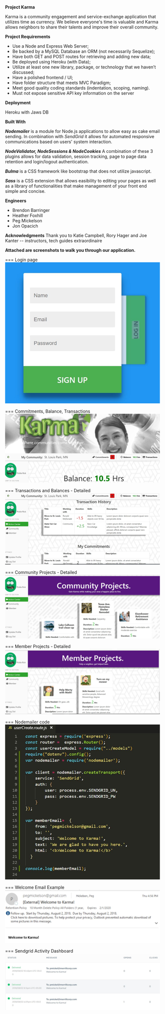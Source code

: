 **Project Karma**

Karma is a community engagement and service-exchange application that utilizes time as currency.  We believe everyone's time is valuable and Karma allows neighbors to share their talents and improve their overall community.

**Project Requirements**

- Use a Node and Express Web Server;
- Be backed by a MySQL Database an ORM (not necessarily Sequelize);
- Have both GET and POST routes for retrieving and adding new data;
- Be deployed using Heroku (with Data);
- Utilize at least one new library, package, or technology that we haven’t discussed;
- Have a polished frontend / UI;
- Have folder structure that meets MVC Paradigm;
- Meet good quality coding standards (indentation, scoping, naming).
- Must not expose sensitive API key information on the server

**Deployment**

Heroku with Jaws DB

**Built With**

***Nodemailer*** is a module for Node.js applications to allow easy as cake email sending. In combination with *SendGrid* it allows for automated responsive communications based on users' system interaction.

***NodeValidator, NodeSessions & NodeCookies***
A combination of these 3 plugins allows for data validation, session tracking, page to page data retention and login/logout authentication.

***Bulma*** is a CSS framework like bootstrap that does not utilize javascript.

***Sass*** is a CSS extension that allows easibility to editing your pages as well as a library of functionalities that make management of your front end simple and concise.

**Engineers**

- Brendon Barringer
- Heather Foxhill
- Peg Mickelson
- Jon Opacich

**Acknowledgments**
Thank you to Katie Campbell, Rory Hager and Joe Kanter  -- instructors, tech guides extraordinaire

**Attached are screenshots to walk you through our application.**

=== Login page ![Login screen](https://github.com/HRFoxhill/Project2/blob/master/Screenshot1.JPG)

===  Commitments, Balance, Transactions ![Commitments, Balance, Transactions](https://github.com/HRFoxhill/Project2/blob/master/Screenshot2.JPG)

===  Transactions and Balances - Detailed ![Transactions and Balances - Detailed](https://github.com/HRFoxhill/Project2/blob/master/Screenshot3.JPG)

===  Community Projects - Detailed![Community Projects - Detailed](https://github.com/HRFoxhill/Project2/blob/master/Screenshot4.JPG)

===  Member Projects - Detailed![Member Projects - Detailed](https://github.com/HRFoxhill/Project2/blob/master/Screenshot5.JPG)

===  Nodemailer code![Nodemailer](https://github.com/HRFoxhill/Project2/blob/master/Screenshot6.JPG)

===  Welcome Email Example![Welcome Email](https://github.com/HRFoxhill/Project2/blob/master/Screenshot7.JPG)

===  Sendgrid Activity Dashboard![Sendgrid](https://github.com/HRFoxhill/Project2/blob/master/Screenshot8.JPG)

